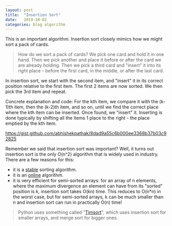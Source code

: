 ```yaml
---
layout: post
title:  "Insertion Sort"
date:   2019-10-02
categories: blog algorithm
---
```


This is an important algorithm. Insertion sort closely mimics how we might sort a pack of cards.

> How do we sort a pack of cards? We pick one card and hold it in one hand. Then we pick another and place it before or after the card we are already holding. Then we pick a third card and "insert" it into its right place - before the first card, in the middle, or after the last card.

In insertion sort, we start with the second item, and "insert" it in its correct position relative to the first item. The first 2 items are now sorted. We then pick the 3rd item and repeat.

Concrete explanation and code: For the kth item, we compare it with the (k-1)th item, then the (k-2)th item, and so on, until we find the correct place where the kth item can be inserted. Once found, we "insert" it. Inserting is done typically by shifting all the items 1 place to the right - the place emptied by the kth item.

https://gist.github.com/abhishekpathak/8dad9a55c6b000ee3368b37b03c92825

Remember we said that insertion sort was important? Well, it turns out insertion sort is the only O(n^2) algorithm that is widely used in industry. There are a few reasons for this:

- it is a [stable](https://en.wikipedia.org/wiki/Category:Stable_sorts) sorting algorithm.
- it is an [online](https://en.wikipedia.org/wiki/Online_algorithm) algorithm.
- it is very efficient for semi-sorted arrays: for an array of n elements, where the maximum divergence an element can have from its "sorted" position is k, insertion sort takes O(kn) time. This reduces to O(n*n) in the worst case, but for semi-sorted arrays, k can be much smaller than n and insertion sort can run in practically O(n) time!

> Python uses something called "[Timsort](https://en.wikipedia.org/wiki/Timsort)", which uses insertion sort for smaller arrays, and merge sort for bigger ones.
